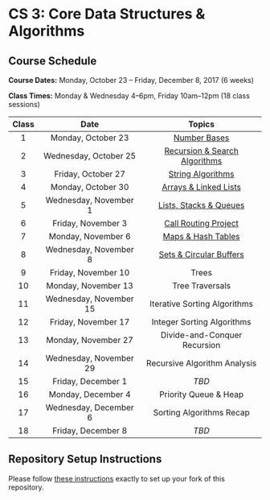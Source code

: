 # CS 3: Core Data Structures & Algorithms

## Course Schedule

**Course Dates:** Monday, October 23 – Friday, December 8, 2017 (6 weeks)

**Class Times:** Monday & Wednesday 4–6pm, Friday 10am–12pm (18 class sessions)


| Class |          Date          |                  Topics                    |
|:-----:|:----------------------:|:------------------------------------------:|
|   1   |    Monday, October 23  | [Number Bases](Class1.md)                  |
|   2   | Wednesday, October 25  | [Recursion & Search Algorithms](Class2.md) |
|   3   |    Friday, October 27  | [String Algorithms](Class3.md)             |
|   4   |    Monday, October 30  | [Arrays & Linked Lists](Class4.md)         |                     |
|   5   | Wednesday, November 1  | [Lists, Stacks & Queues](Class5.md)        |
|   6   |    Friday, November 3  | [Call Routing Project](Class6.md)          |
|   7   |    Monday, November 6  | [Maps & Hash Tables](Class7.md)            |
|   8   | Wednesday, November 8  | [Sets & Circular Buffers](Class8.md)       |
|   9   |    Friday, November 10 | Trees                         |
|  10   |    Monday, November 13 | Tree Traversals               |
|  11   | Wednesday, November 15 | Iterative Sorting Algorithms  |
|  12   |    Friday, November 17 | Integer Sorting Algorithms    |
|  13   |    Monday, November 27 | Divide-and-Conquer Recursion  |
|  14   | Wednesday, November 29 | Recursive Algorithm Analysis  |
|  15   |    Friday, December 1  | *TBD*                         |
|  16   |    Monday, December 4  | Priority Queue & Heap         |
|  17   | Wednesday, December 6  | Sorting Algorithms Recap      |
|  18   |    Friday, December 8  | *TBD*                         |


## Repository Setup Instructions

Please follow [these instructions](Setup.md) exactly to set up your fork of this repository.
